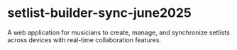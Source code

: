 # setlist-builder-sync-june2025
A web application for musicians to create, manage, and synchronize setlists across devices with real-time collaboration features.
